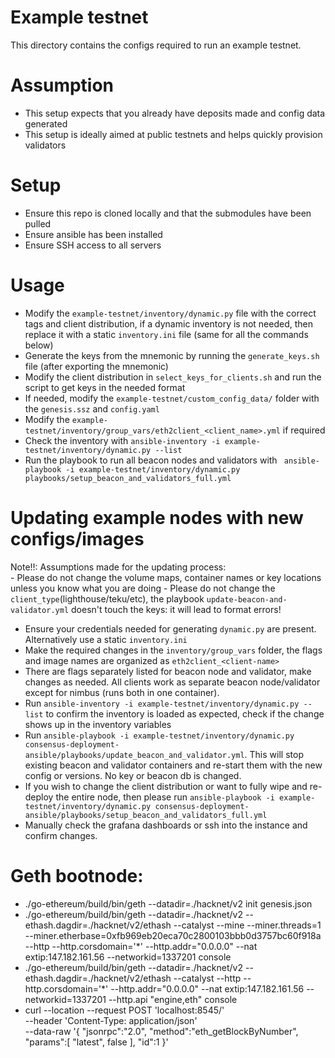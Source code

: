 # Example testnet

This directory contains the configs required to run an example testnet. 

# Assumption
- This setup expects that you already have deposits made and config data generated
- This setup is ideally aimed at public testnets and helps quickly provision validators

# Setup
- Ensure this repo is cloned locally and that the submodules have been pulled
- Ensure ansible has been installed
- Ensure SSH access to all servers

# Usage
- Modify the `example-testnet/inventory/dynamic.py` file with the correct tags and client distribution, if a dynamic inventory
is not needed, then replace it with a static `inventory.ini` file (same for all the commands below)
- Generate the keys from the mnemonic by running the `generate_keys.sh` file (after exporting the mnemonic)
- Modify the client distribution in `select_keys_for_clients.sh` and run the script to get keys in the needed format
- If needed, modify the `example-testnet/custom_config_data/` folder with the `genesis.ssz` and `config.yaml`
- Modify the `example-testnet/inventory/group_vars/eth2client_<client_name>.yml` if required
- Check the inventory with `ansible-inventory -i example-testnet/inventory/dynamic.py --list`
- Run the playbook to run all beacon nodes and validators with ` ansible-playbook -i example-testnet/inventory/dynamic.py playbooks/setup_beacon_and_validators_full.yml`

# Updating example nodes with new configs/images
Note!!: Assumptions made for the updating process:  
    - Please do not change the volume maps, container names or key locations unless you know what you are doing
    - Please do not change the `client_type`(lighthouse/teku/etc), the playbook `update-beacon-and-validator.yml` doesn't
touch the keys: it will lead to format errors!

- Ensure your credentials needed for generating `dynamic.py` are present. Alternatively use a static `inventory.ini`
- Make the required changes in the `inventory/group_vars` folder, the flags and image names are organized as `eth2client_<client-name>` 
- There are flags separately listed for beacon node and validator, make changes as needed. All clients work as separate
beacon node/validator except for nimbus (runs both in one container). 
- Run `ansible-inventory -i example-testnet/inventory/dynamic.py --list` to confirm the inventory is loaded as expected,
check if the change shows up in the inventory variables
- Run `ansible-playbook -i example-testnet/inventory/dynamic.py consensus-deployment-ansible/playbooks/update_beacon_and_validator.yml`. 
This will stop existing beacon and validator containers and re-start them with the new config or versions. No key or beacon db is changed.
- If you wish to change the client distribution or want to fully wipe and re-deploy the entire node, then please run 
`ansible-playbook -i example-testnet/inventory/dynamic.py consensus-deployment-ansible/playbooks/setup_beacon_and_validators_full.yml`
- Manually check the grafana dashboards or ssh into the instance and confirm changes. 

# Geth bootnode:
- ./go-ethereum/build/bin/geth --datadir=./hacknet/v2 init genesis.json
- ./go-ethereum/build/bin/geth --datadir=./hacknet/v2 --ethash.dagdir=./hacknet/v2/ethash --catalyst --mine --miner.threads=1 --miner.etherbase=0xfb969eb20eca70c2800103bbb0d3757bc60f918a --http --http.corsdomain='*' --http.addr="0.0.0.0" --nat extip:147.182.161.56 --networkid=1337201 console
- ./go-ethereum/build/bin/geth --datadir=./hacknet/v2 --ethash.dagdir=./hacknet/v2/ethash --catalyst  --http --http.corsdomain='*' --http.addr="0.0.0.0" --nat extip:147.182.161.56 --networkid=1337201 --http.api "engine,eth" console
- curl --location --request POST 'localhost:8545/' \
   --header 'Content-Type: application/json' \
   --data-raw '{
   "jsonrpc":"2.0",
   "method":"eth_getBlockByNumber",
   "params":[
   "latest",
   false
   ],
   "id":1
   }'